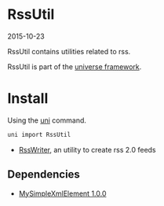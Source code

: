 RssUtil
===============
2015-10-23



RssUtil contains utilities related to rss.


RssUtil is part of the [universe framework](https://github.com/karayabin/universe-snapshot).


Install
==========
Using the [uni](https://github.com/lingtalfi/universe-naive-importer) command.
```bash
uni import RssUtil
```




- [RssWriter](https://github.com/lingtalfi/RssUtil/tree/master/RssWriter), an utility to create rss 2.0 feeds



Dependencies
------------------

- [MySimpleXmlElement 1.0.0](https://github.com/lingtalfi/MySimpleXmlElement)

